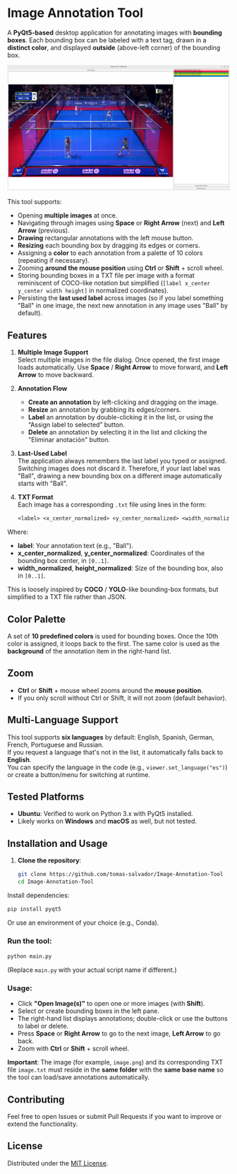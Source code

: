# Image Annotation Tool

A **PyQt5-based** desktop application for annotating images with **bounding boxes**. Each bounding box can be labeled with a text tag, drawn in a **distinct color**, and displayed **outside** (above-left corner) of the bounding box.

![Screenshot of Annotation Tool](screenshots/screenshot.png)

This tool supports:
- Opening **multiple images** at once.
- Navigating through images using **Space** or **Right Arrow** (next) and **Left Arrow** (previous).
- **Drawing** rectangular annotations with the left mouse button.
- **Resizing** each bounding box by dragging its edges or corners.
- Assigning a **color** to each annotation from a palette of 10 colors (repeating if necessary).
- Zooming **around the mouse position** using **Ctrl** or **Shift** + scroll wheel.
- Storing bounding boxes in a TXT file per image with a format reminiscent of COCO-like notation but simplified (`[label x_center y_center width height]` in normalized coordinates).
- Persisting the **last used label** across images (so if you label something "Ball" in one image, the next new annotation in any image uses "Ball" by default).

## Features

1. **Multiple Image Support**  
   Select multiple images in the file dialog. Once opened, the first image loads automatically. Use **Space** / **Right Arrow** to move forward, and **Left Arrow** to move backward.

2. **Annotation Flow**  
   - **Create an annotation** by left-clicking and dragging on the image.  
   - **Resize** an annotation by grabbing its edges/corners.  
   - **Label** an annotation by double-clicking it in the list, or using the “Assign label to selected” button.  
   - **Delete** an annotation by selecting it in the list and clicking the "Eliminar anotación" button.

3. **Last-Used Label**  
   The application always remembers the last label you typed or assigned. Switching images does not discard it. Therefore, if your last label was "Ball", drawing a new bounding box on a different image automatically starts with "Ball".

4. **TXT Format**  
   Each image has a corresponding `.txt` file using lines in the form:
   ```txt
   <label> <x_center_normalized> <y_center_normalized> <width_normalized> <height_normalized>
Where:

- **label**: Your annotation text (e.g., "Ball").
- **x_center_normalized**, **y_center_normalized**: Coordinates of the bounding box center, in `[0..1]`.
- **width_normalized**, **height_normalized**: Size of the bounding box, also in `[0..1]`.

This is loosely inspired by **COCO** / **YOLO**-like bounding-box formats, but simplified to a TXT file rather than JSON.

## Color Palette

A set of **10 predefined colors** is used for bounding boxes. Once the 10th color is assigned, it loops back to the first. The same color is used as the **background** of the annotation item in the right-hand list.

## Zoom

- **Ctrl** or **Shift** + mouse wheel zooms around the **mouse position**.  
- If you only scroll without Ctrl or Shift, it will not zoom (default behavior).

## Multi-Language Support

This tool supports **six languages** by default: English, Spanish, German, French, Portuguese and Russian.  
If you request a language that's not in the list, it automatically falls back to **English**.  
You can specify the language in the code (e.g., `viewer.set_language("es")`) or create a button/menu for switching at runtime.

## Tested Platforms

- **Ubuntu**: Verified to work on Python 3.x with PyQt5 installed.
- Likely works on **Windows** and **macOS** as well, but not tested.

## Installation and Usage

1. **Clone the repository**:
   ```bash
   git clone https://github.com/tomas-salvador/Image-Annotation-Tool
   cd Image-Annotation-Tool
Install dependencies:
```bash
pip install pyqt5
```
Or use an environment of your choice (e.g., Conda).

### Run the tool:

```bash
python main.py
```
(Replace `main.py` with your actual script name if different.)

### Usage:

- Click **"Open Image(s)"** to open one or more images (with **Shift**).
- Select or create bounding boxes in the left pane.
- The right-hand list displays annotations; double-click or use the buttons to label or delete.
- Press **Space** or **Right Arrow** to go to the next image, **Left Arrow** to go back.
- Zoom with **Ctrl** or **Shift** + scroll wheel.

**Important**: The image (for example, `image.png`) and its corresponding TXT file `image.txt` must reside in the **same folder** with the **same base name** so the tool can load/save annotations automatically.

## Contributing

Feel free to open Issues or submit Pull Requests if you want to improve or extend the functionality.

## License

Distributed under the [MIT License](LICENSE).
